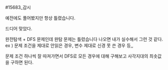 #15683_감시

예전에도 풀어봤지만 항상 틀렸습니다.

드디어 맞았다.

완전탐색 + DFS 문제인데
완탐 문제는 틀렸습니다 나오면 내가 실수해서 그런 것 같다.
ex ) 문제 조건을 제대로 안읽은 경우, 변수 제대로 신경 못 쓴 경우 등,,

문제 조건 하나씩 잘 따져가면서 DFS로 모든 경우에 대해 구해보고 사각지대의 최솟값을 구하면 된다.
